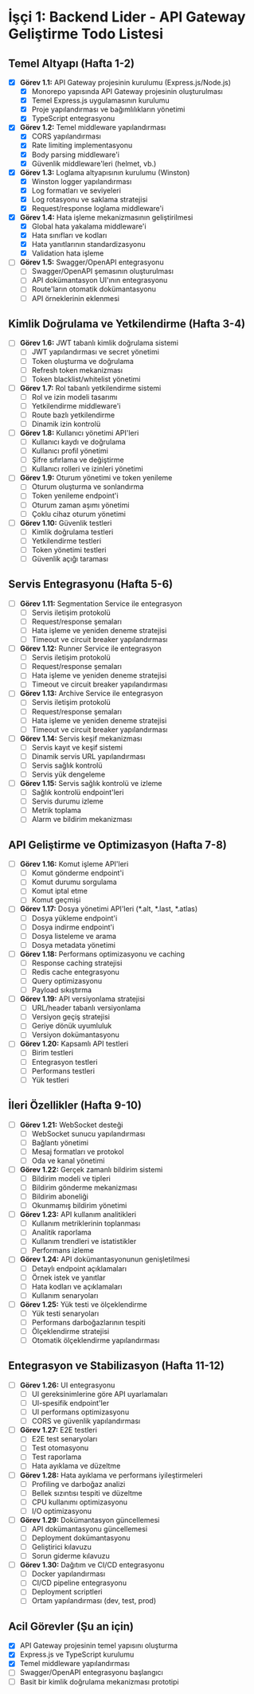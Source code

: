 # İşçi 1: Backend Lider - API Gateway Geliştirme Todo Listesi

## Temel Altyapı (Hafta 1-2)
- [x] **Görev 1.1:** API Gateway projesinin kurulumu (Express.js/Node.js)
  - [x] Monorepo yapısında API Gateway projesinin oluşturulması
  - [x] Temel Express.js uygulamasının kurulumu
  - [x] Proje yapılandırması ve bağımlılıkların yönetimi
  - [x] TypeScript entegrasyonu
- [x] **Görev 1.2:** Temel middleware yapılandırması
  - [x] CORS yapılandırması
  - [x] Rate limiting implementasyonu
  - [x] Body parsing middleware'i
  - [x] Güvenlik middleware'leri (helmet, vb.)
- [x] **Görev 1.3:** Loglama altyapısının kurulumu (Winston)
  - [x] Winston logger yapılandırması
  - [x] Log formatları ve seviyeleri
  - [x] Log rotasyonu ve saklama stratejisi
  - [x] Request/response loglama middleware'i
- [x] **Görev 1.4:** Hata işleme mekanizmasının geliştirilmesi
  - [x] Global hata yakalama middleware'i
  - [x] Hata sınıfları ve kodları
  - [x] Hata yanıtlarının standardizasyonu
  - [x] Validation hata işleme
- [ ] **Görev 1.5:** Swagger/OpenAPI entegrasyonu
  - [ ] Swagger/OpenAPI şemasının oluşturulması
  - [ ] API dokümantasyon UI'ının entegrasyonu
  - [ ] Route'ların otomatik dokümantasyonu
  - [ ] API örneklerinin eklenmesi

## Kimlik Doğrulama ve Yetkilendirme (Hafta 3-4)
- [ ] **Görev 1.6:** JWT tabanlı kimlik doğrulama sistemi
  - [ ] JWT yapılandırması ve secret yönetimi
  - [ ] Token oluşturma ve doğrulama
  - [ ] Refresh token mekanizması
  - [ ] Token blacklist/whitelist yönetimi
- [ ] **Görev 1.7:** Rol tabanlı yetkilendirme sistemi
  - [ ] Rol ve izin modeli tasarımı
  - [ ] Yetkilendirme middleware'i
  - [ ] Route bazlı yetkilendirme
  - [ ] Dinamik izin kontrolü
- [ ] **Görev 1.8:** Kullanıcı yönetimi API'leri
  - [ ] Kullanıcı kaydı ve doğrulama
  - [ ] Kullanıcı profil yönetimi
  - [ ] Şifre sıfırlama ve değiştirme
  - [ ] Kullanıcı rolleri ve izinleri yönetimi
- [ ] **Görev 1.9:** Oturum yönetimi ve token yenileme
  - [ ] Oturum oluşturma ve sonlandırma
  - [ ] Token yenileme endpoint'i
  - [ ] Oturum zaman aşımı yönetimi
  - [ ] Çoklu cihaz oturum yönetimi
- [ ] **Görev 1.10:** Güvenlik testleri
  - [ ] Kimlik doğrulama testleri
  - [ ] Yetkilendirme testleri
  - [ ] Token yönetimi testleri
  - [ ] Güvenlik açığı taraması

## Servis Entegrasyonu (Hafta 5-6)
- [ ] **Görev 1.11:** Segmentation Service ile entegrasyon
  - [ ] Servis iletişim protokolü
  - [ ] Request/response şemaları
  - [ ] Hata işleme ve yeniden deneme stratejisi
  - [ ] Timeout ve circuit breaker yapılandırması
- [ ] **Görev 1.12:** Runner Service ile entegrasyon
  - [ ] Servis iletişim protokolü
  - [ ] Request/response şemaları
  - [ ] Hata işleme ve yeniden deneme stratejisi
  - [ ] Timeout ve circuit breaker yapılandırması
- [ ] **Görev 1.13:** Archive Service ile entegrasyon
  - [ ] Servis iletişim protokolü
  - [ ] Request/response şemaları
  - [ ] Hata işleme ve yeniden deneme stratejisi
  - [ ] Timeout ve circuit breaker yapılandırması
- [ ] **Görev 1.14:** Servis keşif mekanizması
  - [ ] Servis kayıt ve keşif sistemi
  - [ ] Dinamik servis URL yapılandırması
  - [ ] Servis sağlık kontrolü
  - [ ] Servis yük dengeleme
- [ ] **Görev 1.15:** Servis sağlık kontrolü ve izleme
  - [ ] Sağlık kontrolü endpoint'leri
  - [ ] Servis durumu izleme
  - [ ] Metrik toplama
  - [ ] Alarm ve bildirim mekanizması

## API Geliştirme ve Optimizasyon (Hafta 7-8)
- [ ] **Görev 1.16:** Komut işleme API'leri
  - [ ] Komut gönderme endpoint'i
  - [ ] Komut durumu sorgulama
  - [ ] Komut iptal etme
  - [ ] Komut geçmişi
- [ ] **Görev 1.17:** Dosya yönetimi API'leri (*.alt, *.last, *.atlas)
  - [ ] Dosya yükleme endpoint'i
  - [ ] Dosya indirme endpoint'i
  - [ ] Dosya listeleme ve arama
  - [ ] Dosya metadata yönetimi
- [ ] **Görev 1.18:** Performans optimizasyonu ve caching
  - [ ] Response caching stratejisi
  - [ ] Redis cache entegrasyonu
  - [ ] Query optimizasyonu
  - [ ] Payload sıkıştırma
- [ ] **Görev 1.19:** API versiyonlama stratejisi
  - [ ] URL/header tabanlı versiyonlama
  - [ ] Versiyon geçiş stratejisi
  - [ ] Geriye dönük uyumluluk
  - [ ] Versiyon dokümantasyonu
- [ ] **Görev 1.20:** Kapsamlı API testleri
  - [ ] Birim testleri
  - [ ] Entegrasyon testleri
  - [ ] Performans testleri
  - [ ] Yük testleri

## İleri Özellikler (Hafta 9-10)
- [ ] **Görev 1.21:** WebSocket desteği
  - [ ] WebSocket sunucu yapılandırması
  - [ ] Bağlantı yönetimi
  - [ ] Mesaj formatları ve protokol
  - [ ] Oda ve kanal yönetimi
- [ ] **Görev 1.22:** Gerçek zamanlı bildirim sistemi
  - [ ] Bildirim modeli ve tipleri
  - [ ] Bildirim gönderme mekanizması
  - [ ] Bildirim aboneliği
  - [ ] Okunmamış bildirim yönetimi
- [ ] **Görev 1.23:** API kullanım analitikleri
  - [ ] Kullanım metriklerinin toplanması
  - [ ] Analitik raporlama
  - [ ] Kullanım trendleri ve istatistikler
  - [ ] Performans izleme
- [ ] **Görev 1.24:** API dokümantasyonunun genişletilmesi
  - [ ] Detaylı endpoint açıklamaları
  - [ ] Örnek istek ve yanıtlar
  - [ ] Hata kodları ve açıklamaları
  - [ ] Kullanım senaryoları
- [ ] **Görev 1.25:** Yük testi ve ölçeklendirme
  - [ ] Yük testi senaryoları
  - [ ] Performans darboğazlarının tespiti
  - [ ] Ölçeklendirme stratejisi
  - [ ] Otomatik ölçeklendirme yapılandırması

## Entegrasyon ve Stabilizasyon (Hafta 11-12)
- [ ] **Görev 1.26:** UI entegrasyonu
  - [ ] UI gereksinimlerine göre API uyarlamaları
  - [ ] UI-spesifik endpoint'ler
  - [ ] UI performans optimizasyonu
  - [ ] CORS ve güvenlik yapılandırması
- [ ] **Görev 1.27:** E2E testleri
  - [ ] E2E test senaryoları
  - [ ] Test otomasyonu
  - [ ] Test raporlama
  - [ ] Hata ayıklama ve düzeltme
- [ ] **Görev 1.28:** Hata ayıklama ve performans iyileştirmeleri
  - [ ] Profiling ve darboğaz analizi
  - [ ] Bellek sızıntısı tespiti ve düzeltme
  - [ ] CPU kullanımı optimizasyonu
  - [ ] I/O optimizasyonu
- [ ] **Görev 1.29:** Dokümantasyon güncellemesi
  - [ ] API dokümantasyonu güncellemesi
  - [ ] Deployment dokümantasyonu
  - [ ] Geliştirici kılavuzu
  - [ ] Sorun giderme kılavuzu
- [ ] **Görev 1.30:** Dağıtım ve CI/CD entegrasyonu
  - [ ] Docker yapılandırması
  - [ ] CI/CD pipeline entegrasyonu
  - [ ] Deployment scriptleri
  - [ ] Ortam yapılandırması (dev, test, prod)

## Acil Görevler (Şu an için)
- [x] API Gateway projesinin temel yapısını oluşturma
- [x] Express.js ve TypeScript kurulumu
- [x] Temel middleware yapılandırması
- [ ] Swagger/OpenAPI entegrasyonu başlangıcı
- [ ] Basit bir kimlik doğrulama mekanizması prototipi
